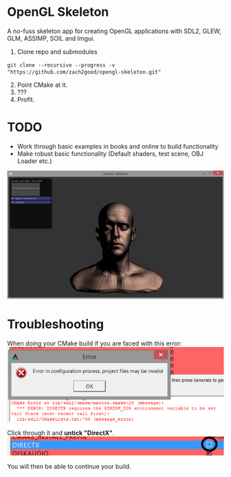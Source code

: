OpenGL Skeleton 
===

A no-fuss skeleton app for creating OpenGL applications with SDL2, GLEW, GLM, ASSIMP, SOIL and Imgui.

1) Clone repo and submodules
```
git clone --recursive --progress -v "https://github.com/zach2good/opengl-skeleton.git"
```
2) Point CMake at it.<br>
3) ???<br>
4) Profit.<br>

TODO
===
* Work through basic examples in books and online to build functionality
* Make robust basic functionality (Default shaders, test scene, OBJ Loader etc.)

![Screenshot](screenshot.png)

Troubleshooting
===

When doing your CMake build if you are faced with this error:<br>
![Error1](err1.png)

Click through it and <b>untick "DirectX"</b>.<br>
![Error2](err2.png)

You will then be able to continue your build.<br>
